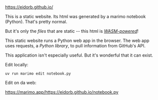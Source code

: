 https://eidorb.github.io/

This is a static website. 
Its html was generated by a marimo notebook (Python).
That's pretty normal.

But it's only the _files_ that are static -- 
this html is [_WASM-powered_](https://docs.marimo.io/guides/exporting/#export-to-wasm-powered-html)!

This static website runs a Python web app in the browser. 
The web app uses requests, a _Python library_, to pull information from GitHub's API.

This application isn't especially useful.
But it's wonderful that it can exist.

Edit locally:

    uv run marimo edit notebook.py

Edit on da web:

https://marimo.app/https://eidorb.github.io/notebook.py
